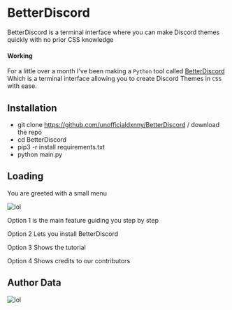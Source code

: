 # BetterDiscord
BetterDiscord is a terminal interface where you can make Discord themes quickly with no prior CSS knowledge



#### Working

For a little over a month I've been making a `Python` tool called <a href="https://github.com/unofficialdxnny/BetterDiscord" target="blank">BetterDiscord</a> Which is a terminal interface allowing you to create Discord Themes in `CSS` with ease.


## Installation
- git clone https://github.com/unofficialdxnny/BetterDiscord / download the repo
- cd BetterDiscord
- pip3 -r install requirements.txt
- python main.py


## Loading

You are greeted with a small menu

![lol](https://dev-to-uploads.s3.amazonaws.com/uploads/articles/ef86sz2rs7klyn01n1wl.png)


 Option 1 is the main feature guiding you step by step 

 Option 2 Lets you install BetterDiscord

 Option 3 Shows the tutorial

 Option 4 Shows credits to our contributors

 
## Author Data

![lol](https://user-images.githubusercontent.com/82535503/159143809-be889d13-34ef-4a75-a683-bf448e4b9d8f.png)

